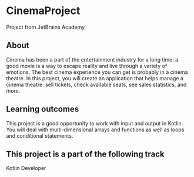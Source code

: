 # CinemaProject
Project from JetBrains Academy
## About
Cinema has been a part of the entertainment industry for a long time: a good movie is a way to escape reality and live through a variety of emotions. The best cinema experience you can get is probably in a cinema theatre. In this project, you will create an application that helps manage a cinema theatre: sell tickets, check available seats, see sales statistics, and more.
## Learning outcomes
This project is a good opportunity to work with input and output in Kotlin. You will deal with multi-dimensional arrays and functions as well as loops and conditional statements.
## This project is a part of the following track
Kotlin Developer 

